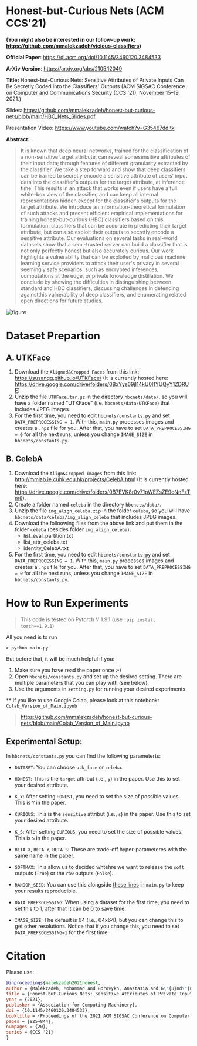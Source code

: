 # Honest-but-Curious Nets (ACM CCS'21)

**(You might also be interested in our follow-up work: https://github.com/mmalekzadeh/vicious-classifiers)**

**Official Paper**: https://dl.acm.org/doi/10.1145/3460120.3484533

**ArXiv Version**: https://arxiv.org/abs/2105.12049

**Title:**
Honest-but-Curious Nets: Sensitive Attributes of Private Inputs Can Be Secretly Coded into the Classifiers' Outputs
(ACM SIGSAC Conference on Computer and Communications Security (CCS '21), November 15–19, 2021.) 

Slides: https://github.com/mmalekzadeh/honest-but-curious-nets/blob/main/HBC_Nets_Slides.pdf

Presentation Video: https://www.youtube.com/watch?v=G35467ddItk

**Abstract:**

> It is known that deep neural networks, trained for the classification of a non-sensitive target attribute, can reveal somesensitive attributes of their input data; through features of different granularity extracted by the classifier. We take a step forward and show that deep classifiers can be trained to secretly encode a sensitive attribute of users' input data into the classifier's outputs for the target attribute, at inference time. This results in an attack that works even if users have a full white-box view of the classifier, and can keep all internal representations hidden except for the classifier's outputs for the target attribute. We introduce an information-theoretical formulation of such attacks and present efficient empirical implementations for training honest-but-curious (HBC) classifiers based on this formulation: classifiers that can be accurate in predicting their target attribute, but can also exploit their outputs to secretly encode a sensitive attribute. Our evaluations on several tasks in real-world datasets show that a semi-trusted server can build a classifier that is not only perfectly honest but also accurately curious. Our work highlights a vulnerability that can be exploited by malicious machine learning service providers to attack their user's privacy in several seemingly safe scenarios; such as encrypted inferences, computations at the edge, or private knowledge distillation. We conclude by showing the difficulties in distinguishing between standard and HBC classifiers, discussing challenges in defending againstthis vulnerability of deep classifiers, and enumerating related open directions for future studies.

![figure](https://github.com/mmalekzadeh/honest-but-curious-nets/blob/main/figure.jpg?raw=true)


# Dataset Prepartion
## A. UTKFace
1. Download the `Aligned&Cropped Faces` from this link: https://susanqq.github.io/UTKFace/  (It is currently hosted here: https://drive.google.com/drive/folders/0BxYys69jI14kU0I1YUQyY1ZDRUE).
2. Unzip the file `UTKFace.tar.gz` in the directory `hbcnets/data/`, so you will have a folder named "UTKFace" (i.e. `hbcnets/data/UTKFace`) that includes JPEG images.
3. For the first time, you need to edit `hbcnets/constants.py` and set `DATA_PREPROCESSING = 1`. With this, `main.py` processes images and creates a `.npz` file for you. After that, you have to set `DATA_PREPROCESSING = 0` for all the next runs, unless you change `IMAGE_SIZE` in `hbcnets/constants.py`.

## B. CelebA
1. Download the `Align&Cropped Images` from this link: http://mmlab.ie.cuhk.edu.hk/projects/CelebA.html  (It is currently hosted here: https://drive.google.com/drive/folders/0B7EVK8r0v71pWEZsZE9oNnFzTm8).
2. Create a folder named `celeba` in the directory `hbcnets/data/`.
3. Unzip the file `img_align_celeba.zip` in the folder `celeba`, so you will have `hbcnets/data/celeba/img_align_celeba` that includes JPEG images.
4. Download the folloowing files from the above link and put them in the folder `celeba` (besides folder `img_align_celeba`).
   - list_eval_partition.txt
   - list_attr_celeba.txt
   - identity_CelebA.txt
5. For the first time, you need to edit `hbcnets/constants.py` and set `DATA_PREPROCESSING = 1`. With this, `main.py` processes images and creates a `.npz` file for you. After that, you have to set `DATA_PREPROCESSING = 0` for all the next runs, unless you change `IMAGE_SIZE` in `hbcnets/constants.py`.

# How to Run Experiments

> This code is tested on Pytorch V 1.9.1 (use `!pip install torch==1.9.1`)

All you need is to run
```
> python main.py 
```
But before that, it will be much helpful if you:
1. Make sure you have read the paper once :-)
2. Open `hbcnets/constants.py` and set up the desired setting. There are multiple parameters that you can play with (see below).
3. Use the arguments in `setting.py` for running your desired experiments.

** If you like to use Google Colab, please look at this notebook: `Colab_Version_of_Main.ipynb`

> https://github.com/mmalekzadeh/honest-but-curious-nets/blob/main/Colab_Version_of_Main.ipynb

## Experimental Setup:
In `hbcnets/constants.py` you can find the following parameterts:

- `DATASET`: You can choose `utk_face` or `celeba`.
- `HONEST`: This is the `target` attribut (i.e., `y`) in the paper. Use this to set your desired attribute.
- `K_Y`: After setting `HONEST`, you need to set the size of possible values. This is `Y` in the paper.
- `CURIOUS`: This is the `sensitive` attribut (i.e., `s`) in the paper. Use this to set your desired attribute.
- `K_S`: After setting `CURIOUS`, you need to set the size of possible values. This is `S` in the paper.
- `BETA_X`, `BETA_Y`, `BETA_S`: These are trade-off hyper-parameteres with the same name in the paper.
- `SOFTMAX`: This allow us to decided whtehre we want to release the `soft` outputs (`True`) or the `raw` outputs (`False`).

- `RANDOM_SEED`: You can use this alongside [these lines](https://github.com/mmalekzadeh/honest-but-curious-nets/blob/fcc023098dd894509677a4997fa9db53f7f08ef0/main.py#L12)  in `main.py` to keep your results reproducible. 
- `DATA_PREPROCESSING`: When using a dataset for the first time, you need to set this to 1, after that it can be 0 to save time.
- `IMAGE_SIZE`: The default is 64 (i.e., 64x64), but you can change this to get other resolutions. Notice that if you change this, you need to set `DATA_PREPROCESSING=1` for the first time.

# Citation
Please use:
```bibtex
@inproceedings{malekzadeh2021honest,
author = {Malekzadeh, Mohammad and Borovykh, Anastasia and G\"{u}nd\"{u}z, Deniz},
title = {Honest-but-Curious Nets: Sensitive Attributes of Private Inputs Can Be Secretly Coded into the Classifiers' Outputs},
year = {2021},
publisher = {Association for Computing Machinery},
doi = {10.1145/3460120.3484533},
booktitle = {Proceedings of the 2021 ACM SIGSAC Conference on Computer and Communications Security},
pages = {825–844},
numpages = {20},
series = {CCS '21}
}
```
